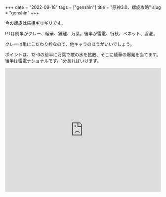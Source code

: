 +++
date = "2022-09-18"
tags = ["genshin"]
title = "原神3.0、螺旋攻略"
slug = "genshin"
+++

今の螺旋は結構ギリギリです。

PTは前半がクレー、綾華、鍾離、万葉。後半が雷電、行秋、ベネット、香菱。

クレーは単にこだわり枠なので、他キャラのほうがいいでしょう。

ポイントは、12-3の前半に万葉で敵の水を拡散、そこに綾華の爆発を当てます。後半は雷電ナショナルです。1分あればいけます。

<iframe width="100%" height="400" src="https://www.youtube.com/embed/gzBtS5QXArg" title="YouTube video player" frameborder="0" allow="accelerometer; autoplay; clipboard-write; encrypted-media; gyroscope; picture-in-picture" allowfullscreen></iframe>

